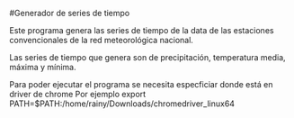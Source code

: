 #Generador de series de tiempo 

Este programa genera las series de tiempo de la data de las estaciones convencionales de la red meteorológica nacional. 

Las series de tiempo que genera son de precipitación, temperatura media, máxima y mínima. 

Para poder ejecutar el programa se necesita especficiar donde está en driver de chrome 
Por ejemplo
    export PATH=$PATH:/home/rainy/Downloads/chromedriver_linux64